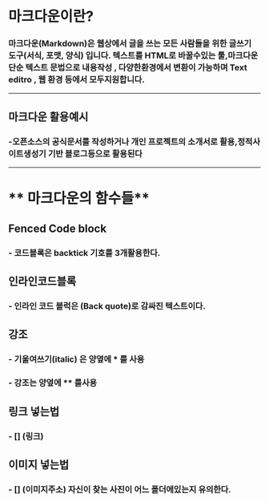 # **마크다운이란?**

### 마크다운(Markdown)은 웹상에서 글을 쓰는 모든 사람들을 위한 글쓰기 도구(서식, 포맷, 양식) 입니다. 텍스트를 HTML로 바꿀수있는 툴,마크다운 단순 텍스트 문법으로 내용작성 , 다양한환경에서 변환이 가능하며 Text editro , 웹 환경 등에서 모두지원합니다. 
------------------------------------------------------------

## 마크다운 활용예시 
### -오픈소스의 공식문서를 작성하거나 개인 프로젝트의 소개서로 활용,정적사이트생성기 기반 블로그등으로 활용된다

----------------------------------------------

# ** 마크다운의 함수들**


## **Fenced Code block**
### - 코드블록은 backtick 기호를 3개활용한다. 

## **인라인코드블록** 
### - 인라인 코드 블럭은 (Back quote)로 감싸진 텍스트이다.

## **강조**
### - 기울여쓰기(italic) 은 양옆에 * 를 사용
### - 강조는 양옆에 ** 를사용 

## **링크 넣는법**
### - [] (링크)

## **이미지 넣는법**
### - [] (이미지주소)  자신이 찾는 사진이 어느 폴더에있는지 유의한다.





